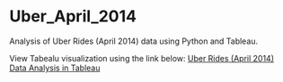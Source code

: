 # Uber_April_2014
Analysis of Uber Rides (April 2014) data using Python and Tableau.

View Tabealu visualization using the link below:
<a href="https://public.tableau.com/profile/preranachandru#!/vizhome/UberRidesDataApril2014/UberRecordsforApril-2014">Uber Rides (April 2014) Data Analysis in Tableau</a>
